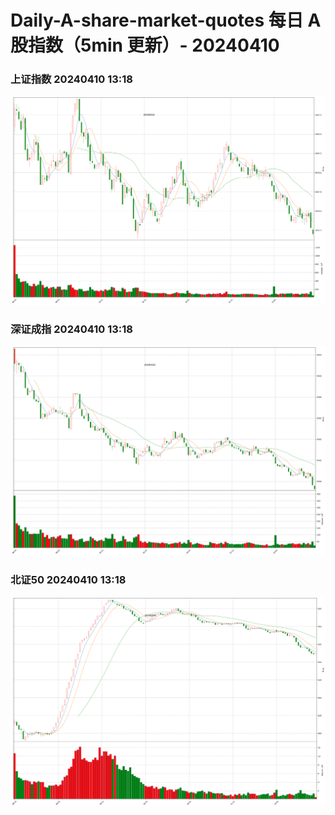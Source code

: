 
# Daily-A-share-market-quotes 每日 A 股指数（5min 更新）- 20240410

### 上证指数 20240410 13:18
![](./fig/2024/4/20240410-sh000001.png)

### 深证成指 20240410 13:18
![](./fig/2024/4/20240410-sz399001.png)

### 北证50 20240410 13:18
![](./fig/2024/4/20240410-bj899050.png)
